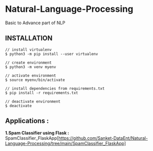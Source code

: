 # Natural-Language-Processing
Basic to Advance part of NLP


## INSTALLATION

    // install virtualenv
    $ python3 -m pip install --user virtualenv

    // create environment
    $ python3 -m venv myenv

    // activate environment
    $ source myenv/bin/activate

    // install dependencies from requirements.txt
    $ pip install -r requirements.txt

    // deactivate environment
    $ deactivate
    
 ## Applications :
 
 **1.Spam Classifier using Flask :**
        SpamClassifier_FlaskApp[https://github.com/Sanket-DataEnt/Natural-Language-Processing/tree/main/SpamClassifier_FlaskApp]
